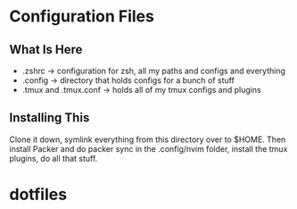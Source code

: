 # Configuration Files

## What Is Here
- .zshrc -> configuration for zsh, all my paths and configs and everything
- .config -> directory that holds configs for a bunch of stuff
- .tmux and .tmux.conf -> holds all of my tmux configs and plugins

## Installing This
Clone it down, symlink everything from this directory over to $HOME. Then install Packer and do packer sync in the .config/nvim folder, install the tmux plugins, do all that stuff. 
# dotfiles
